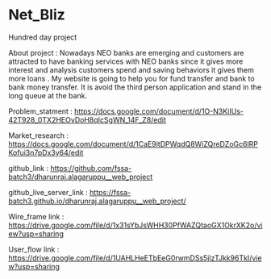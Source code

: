 # Net_Bliz

 Hundred day project
 
About project :  Nowadays NEO banks are emerging and customers are attracted to have banking services with NEO banks since it gives more interest and analysis customers spend and saving behaviors it gives them more loans . My website is going to help you for fund transfer and bank to bank money transfer. It is avoid the third person application and stand in the long queue at the bank.
 
Problem_statment : https://docs.google.com/document/d/1O-N3KiIUs-42T928_0TX2HEOvDoH8qIcSgWN_14F_Z8/edit

Market_research : https://docs.google.com/document/d/1CaE9itDPWqdQ8WiZQreDZoGc6lRPKofui3n7pDx3y64/edit

github_link : https://github.com/fssa-batch3/dharunraj.alagaruppu__web_project

github_live_server_link : https://fssa-batch3.github.io/dharunraj.alagaruppu__web_project/

Wire_frame link :  https://drive.google.com/file/d/1x31sYbJsWHH30PfWAZQtaoGX1OkrXK2o/view?usp=sharing

User_flow link : https://drive.google.com/file/d/1UAHLHeETbEeG0rwmDSs5jlzTJkk96TkI/view?usp=sharing

